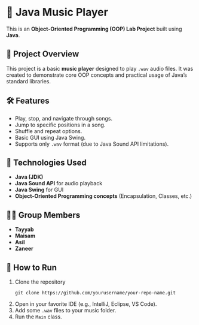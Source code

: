 # 🎵 Java Music Player

This is an **Object-Oriented Programming (OOP) Lab Project** built using **Java**.

## 📁 Project Overview

This project is a basic **music player** designed to play `.wav` audio files. It was created to demonstrate core OOP concepts and practical usage of Java’s standard libraries.

## 🛠 Features

- Play, stop, and navigate through songs.
- Jump to specific positions in a song.
- Shuffle and repeat options.
- Basic GUI using Java Swing.
- Supports only `.wav` format (due to Java Sound API limitations).

## 🧱 Technologies Used

- **Java (JDK)**
- **Java Sound API** for audio playback
- **Java Swing** for GUI
- **Object-Oriented Programming concepts** (Encapsulation, Classes, etc.)

## 👨‍💻 Group Members

- **Tayyab**
- **Maisam**
- **Asil**
- **Zaneer**

## 📂 How to Run

1. Clone the repository  
   ```
   git clone https://github.com/yourusername/your-repo-name.git
   ```
2. Open in your favorite IDE (e.g., IntelliJ, Eclipse, VS Code).
3. Add some `.wav` files to your music folder.
4. Run the `Main` class.
